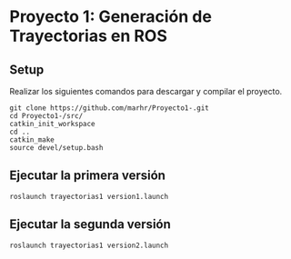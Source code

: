# Proyecto 1: Generación de Trayectorias en ROS

## Setup

Realizar los siguientes comandos para descargar y compilar el proyecto. 
```
git clone https://github.com/marhr/Proyecto1-.git
cd Proyecto1-/src/
catkin_init_workspace
cd ..
catkin_make
source devel/setup.bash
```

## Ejecutar la primera versión

```
roslaunch trayectorias1 version1.launch  
```

## Ejecutar la segunda versión

```
roslaunch trayectorias1 version2.launch  
```
